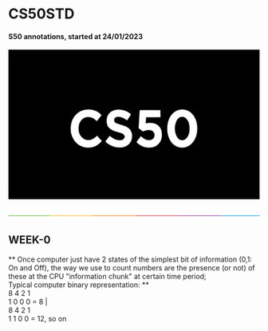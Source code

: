 # CS50STD
#### S50 annotations, started at 24/01/2023 <br/>

<p align = "center" >
    <img src="https://github.com/nullTyype/CS50STD/raw/master/cs50.png" width = "600" height = "300" >
</p>

<img src="https://github.com/nullTyype/CS50STD/raw/master/split.png" align = "center" >

## WEEK-0

** Once computer just have 2 states of the simplest bit of information (0,1: On and Off), the way we use to count numbers are the presence (or not) of these at the CPU "information chunk" at certain time period; <br/>
Typical computer binary representation: **<br/>
8 4 2 1 <br/>
1 0 0 0 = 8 | <br/>
8 4 2 1 <br/>
1 1 0 0 = 12, so on <br/>
